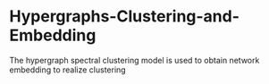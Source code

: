 # Hypergraphs-Clustering-and-Embedding
The hypergraph spectral clustering model is used to obtain network embedding to realize clustering

